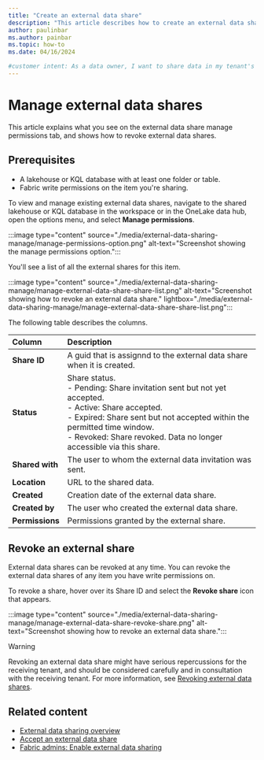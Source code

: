 ```yaml
---
title: "Create an external data share"
description: "This article describes how to create an external data share to share data in a OneLake storage account with a user in another tenant."
author: paulinbar
ms.author: painbar
ms.topic: how-to
ms.date: 04/16/2024

#customer intent: As a data owner, I want to share data in my tenant's OneLake storage with an user in another Fabric tenant.
---
```


# Manage external data shares

This article explains what you see on the external data share manage permissions tab, and shows how to revoke external data shares.

## Prerequisites

* A lakehouse or KQL database with at least one folder or table.
* Fabric write permissions on the item you're sharing.

To view and manage existing external data shares, navigate to the shared lakehouse or KQL database in the workspace or in the OneLake data hub, open the options menu, and select **Manage permissions**.

:::image type="content" source="./media/external-data-sharing-manage/manage-permissions-option.png" alt-text="Screenshot showing the manage permissions option.":::

You'll see a list of all the external shares for this item.

:::image type="content" source="./media/external-data-sharing-manage/manage-external-data-share-share-list.png" alt-text="Screenshot showing how to revoke an external data share." lightbox="./media/external-data-sharing-manage/manage-external-data-share-share-list.png":::

The following table describes the columns.

| Column | Description |
|:-------|:------------|
|**Share ID** | A guid that is assignnd to the external data share when it is created. |
|**Status** | Share status.<br>- Pending: Share invitation sent but not yet accepted.<br>- Active: Share accepted.<br>- Expired: Share sent but not accepted within the permitted time window.<br>- Revoked: Share revoked. Data no longer accessible via this share.|
|**Shared with** |The user to whom the external data invitation was sent. |
|**Location** |URL to the shared data.|
|**Created** | Creation date of the external data share.|
|**Created by** |The user who created the external data share.|
|**Permissions** |Permissions granted by the external share.|

## Revoke an external share

External data shares can be revoked at any time. You can revoke the external data shares of any item you have write permissions on.

To revoke a share, hover over its Share ID and select the **Revoke share** icon that appears.

:::image type="content" source="./media/external-data-sharing-manage/manage-external-data-share-revoke-share.png" alt-text="Screenshot showing how to revoke an external data share.":::

> [!Warning]
> Revoking an external data share might have serious repercussions for the receiving tenant, and should be considered carefully and in consultation with the receiving tenant. For more information, see [Revoking external data shares](./external-data-sharing-overview.md#revoking-external-data-shares).

## Related content

* [External data sharing overview](./external-data-sharing-overview.md)
* [Accept an external data share](./external-data-sharing-accept.md)
* [Fabric admins: Enable external data sharing](./external-data-sharing-enable.md)
